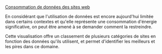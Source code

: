 [Consommation de données des sites web](https://github.com/DataViz-2019-10/website-data-consumption/)

En considérant que l'utilisation de données est encore aujourd'hui limitée dans certains contextes et qu'elle 
représente une consommation d'énergie significative, on peut être amené à se demander comment la restreindre.

Cette visualisation offre un classement de plusieurs catégories de sites en fonction des données qu'ils utilisent, 
et permet d'identifier les meilleurs et les pires dans ce domaine.
